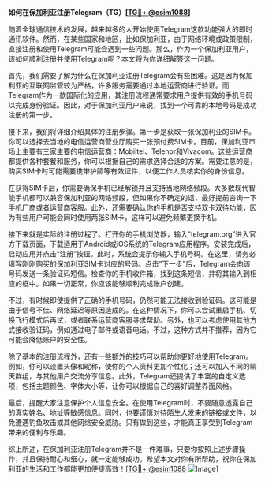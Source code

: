 **如何在保加利亚注册Telegram（TG）[[TG💪+ @esim1088](https://t.me/s/esim1088)]**

随着全球通信技术的发展，越来越多的人开始使用Telegram这款功能强大的即时通讯软件。然而，在某些国家和地区，比如保加利亚，由于网络环境或政策限制，直接注册和使用Telegram可能会遇到一些问题。那么，作为一个保加利亚用户，该如何顺利注册并使用Telegram呢？本文将为你详细解答这一问题。

首先，我们需要了解为什么在保加利亚注册Telegram会有些困难。这是因为保加利亚的互联网监管较为严格，许多服务需要通过本地运营商进行验证。而Telegram作为一款国际化的应用，其注册流程通常要求用户提供有效的手机号码以完成身份验证。因此，对于保加利亚用户来说，找到一个可靠的本地号码是成功注册的第一步。

接下来，我们将详细介绍具体的注册步骤。第一步是获取一张保加利亚的SIM卡。你可以选择去当地的电信运营商营业厅购买一张预付费SIM卡。目前，保加利亚市场上主要有三家主要的电信运营商：Mobiltel、Telenor和Vivacom。这些运营商都提供各种套餐和服务，你可以根据自己的需求选择合适的方案。需要注意的是，购买SIM卡时可能需要携带护照等有效证件，以便工作人员核实你的身份信息。

在获得SIM卡后，你需要确保手机已经解锁并且支持当地网络频段。大多数现代智能手机都可以兼容保加利亚的网络频段，但如果你不确定的话，最好提前咨询一下手机厂商或者运营商客服。此外，还需要确认你的手机是否支持双卡双待功能，因为有些用户可能会同时使用两张SIM卡，这样可以避免频繁更换手机。

接下来就是实际的注册过程了。打开你的手机浏览器，输入“telegram.org”进入官方下载页面，下载适用于Android或iOS系统的Telegram应用程序。安装完成后，启动应用并点击“注册”按钮。此时，系统会提示你输入手机号码。在这里，请务必填写刚刚购买的保加利亚SIM卡对应的号码。点击“下一步”后，Telegram会向该号码发送一条验证码短信。检查你的手机收件箱，找到这条短信，并将其输入到相应的框中。如果一切正常，你应该能够顺利完成账户创建。

不过，有时候即使提供了正确的手机号码，仍然可能无法接收到验证码。这可能是由于信号不佳、网络延迟等原因造成的。在这种情况下，你可以尝试重启手机、切换飞行模式后再试，或者联系运营商客服寻求帮助。另外，也可以考虑使用其他方式接收验证码，例如通过电子邮件或语音电话。不过，这种方式并不推荐，因为它可能会降低账户的安全性。

除了基本的注册流程外，还有一些额外的技巧可以帮助你更好地使用Telegram。例如，你可以设置头像和昵称，使你的个人资料更加个性化；还可以加入不同的聊天群组，与其他用户交流分享信息。此外，Telegram还提供了丰富的自定义选项，包括主题颜色、字体大小等，让你可以根据自己的喜好调整界面风格。

最后，提醒大家注意保护个人信息安全。在使用Telegram时，不要随意透露自己的真实姓名、地址等敏感信息。同时，也要谨慎对待陌生人发来的链接或文件，以免遭遇钓鱼攻击或其他网络安全威胁。只有做到这些，才能真正享受到Telegram带来的便利与乐趣。

综上所述，在保加利亚注册Telegram并不是一件难事，只要你按照上述步骤操作，并且保持耐心和细心，就一定能够成功。希望本文对你有所帮助，祝你在保加利亚的生活和工作都能更加便捷高效！[[TG💪+ @esim1088](https://t.me/s/esim1088) ![Image](https://i.postimg.cc/4NQfJmqS/Snipaste-2025-05-13-00-14-12.png)]